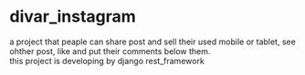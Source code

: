 # divar_instagram
a project that peaple can share post and sell their used mobile or tablet, see ohther post, like and put their comments below them.
<br>
this project is developing by django rest_framework
